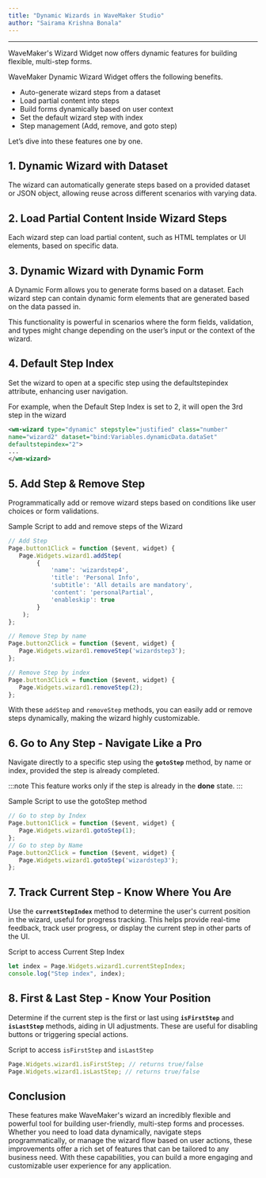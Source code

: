 ```yaml
---
title: "Dynamic Wizards in WaveMaker Studio"
author: "Sairama Krishna Bonala"
---
```

---

WaveMaker's Wizard Widget now offers dynamic features for building flexible, multi-step forms.

WaveMaker Dynamic Wizard Widget offers the following benefits.

- Auto-generate wizard steps from a dataset
- Load partial content into steps
- Build forms dynamically based on user context
- Set the default wizard step with index
- Step management (Add, remove, and goto step)

<!-- truncate -->

Let’s dive into these features one by one.

## 1. Dynamic Wizard with Dataset

The wizard can automatically generate steps based on a provided dataset or JSON object, allowing reuse across different scenarios with varying data.

## 2. Load Partial Content Inside Wizard Steps

Each wizard step can load partial content, such as HTML templates or UI elements, based on specific data.

## 3. Dynamic Wizard with Dynamic Form

A Dynamic Form allows you to generate forms based on a dataset. Each wizard step can contain dynamic form elements that are generated based on the data passed in.

This functionality is powerful in scenarios where the form fields, validation, and types might change depending on the user’s input or the context of the wizard.

## 4. Default Step Index

Set the wizard to open at a specific step using the defaultstepindex attribute, enhancing user navigation.

For example, when the Default Step Index is set to 2, it will open the 3rd step in the wizard

```xml
<wm-wizard type="dynamic" stepstyle="justified" class="number" 
name="wizard2" dataset="bind:Variables.dynamicData.dataSet" 
defaultstepindex="2">
...
</wm-wizard>

```

## 5. Add Step & Remove Step

Programmatically add or remove wizard steps based on conditions like user choices or form validations.

Sample Script to add and remove steps of the Wizard

```javascript
// Add Step
Page.button1Click = function ($event, widget) {
   Page.Widgets.wizard1.addStep(
        { 
            'name': 'wizardstep4', 
            'title': 'Personal Info', 
            'subtitle': 'All details are mandatory', 
            'content': 'personalPartial', 
            'enableskip': true 
        }
    );
};

// Remove Step by name
Page.button2Click = function ($event, widget) {
   Page.Widgets.wizard1.removeStep('wizardstep3');
};

// Remove Step by index
Page.button3Click = function ($event, widget) {
   Page.Widgets.wizard1.removeStep(2);
};

```

With these `addStep` and `removeStep` methods, you can easily add or remove steps dynamically, making the wizard highly customizable.

## 6. Go to Any Step - Navigate Like a Pro

Navigate directly to a specific step using the **`gotoStep`** method, by name or index, provided the step is already completed.

:::note
This feature works only if the step is already in the **done** state.
:::

Sample Script to use the gotoStep method

```javascript
// Go to step by Index
Page.button1Click = function ($event, widget) {
   Page.Widgets.wizard1.gotoStep(1);
};
// Go to step by Name
Page.button2Click = function ($event, widget) {
   Page.Widgets.wizard1.gotoStep('wizardstep3');
};
```

## 7. Track Current Step - Know Where You Are

Use the **`currentStepIndex`** method to determine the user's current position in the wizard, useful for progress tracking. This helps provide real-time feedback, track user progress, or display the current step in other parts of the UI.

Script to access Current Step Index

```javascript
let index = Page.Widgets.wizard1.currentStepIndex;
console.log("Step index", index);
```


## 8. First & Last Step - Know Your Position

Determine if the current step is the first or last using **`isFirstStep`** and **`isLastStep`** methods, aiding in UI adjustments. These are useful for disabling buttons or triggering special actions.

Script to access `isFirstStep` and `isLastStep`

```javascript
Page.Widgets.wizard1.isFirstStep; // returns true/false
Page.Widgets.wizard1.isLastStep; // returns true/false
```

## Conclusion

These features make WaveMaker's wizard an incredibly flexible and powerful tool for building user-friendly, multi-step forms and processes. Whether you need to load data dynamically, navigate steps programmatically, or manage the wizard flow based on user actions, these improvements offer a rich set of features that can be tailored to any business need. With these capabilities, you can build a more engaging and customizable user experience for any application.


